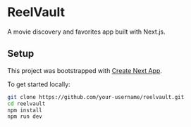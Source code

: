 # ReelVault

A movie discovery and favorites app built with Next.js.

## Setup

This project was bootstrapped with [Create Next App](https://nextjs.org/docs/api-reference/create-next-app).

To get started locally:

```bash
git clone https://github.com/your-username/reelvault.git
cd reelvault
npm install
npm run dev
